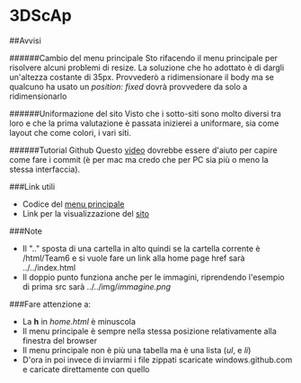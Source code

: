 3DScAp
=========

##Avvisi

######Cambio del menu principale
Sto rifacendo il menu principale per risolvere alcuni problemi di resize.
La soluzione che ho adottato è di dargli un'altezza costante di 35px. Provvederò a ridimensionare il body ma se qualcuno ha usato un *position: fixed* dovrà provvedere da solo a ridimensionarlo

######Uniformazione del sito
Visto che i sotto-siti sono molto diversi tra loro e che la prima valutazione è passata inizierei a uniformare, sia come layout che come colori, i vari siti.

######Tutorial Github
Questo [video](http://youtu.be/9xlBfZwgT-o) dovrebbe essere d'aiuto per capire come fare i commit (è per mac ma credo che per PC sia più o meno la stessa interfaccia).

###Link utili

+   Codice del [menu principale](https://gist.github.com/LRuffati/9723590)
+   Link per la visualizzazione del [sito](http://lruffati.github.io/3DScAp)

###Note

+   Il ".." sposta di una cartella in alto quindi se la cartella corrente è /html/Team6
    e si vuole fare un link alla home page href sarà ../../index.html
+   Il doppio punto funziona anche per le immagini, riprendendo l'esempio di prima src sarà ../../img/*immagine.png*

###Fare attenzione a:

+   La **h** in *home.html* è minuscola
+   Il menu principale è sempre nella stessa posizione relativamente alla finestra del browser
+   Il menu principale non è più una tabella ma è una lista (*ul*, e *li*)
+   D'ora in poi invece di inviarmi i file zippati scaricate windows.github.com e caricate direttamente con quello

